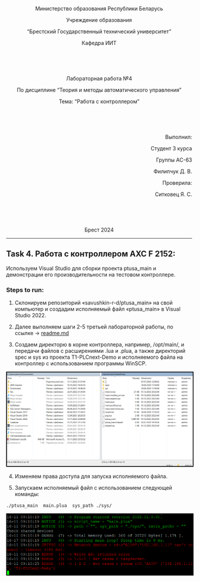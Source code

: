 <p align="center"> Министерство образования Республики Беларусь</p>
<p align="center">Учреждение образования</p>
<p align="center">“Брестский Государственный технический университет”</p>
<p align="center">Кафедра ИИТ</p>
<br><br><br>
<p align="center">Лабораторная работа №4</p>
<p align="center">По дисциплине “Теория и методы автоматического управления”</p>
<p align="center">Тема: “Работа с контроллером”</p>
<br><br><br>
<p align="right">Выполнил:</p>
<p align="right">Студент 3 курса</p>
<p align="right">Группы АС-63</p>
<p align="right">Филипчук Д. В.</p>
<p align="right">Проверила:</p>
<p align="right">Ситковец Я. С.</p>
<br><br><br>
<p align="center">Брест 2024</p>

---

## Task 4. Работа с контроллером AXC F 2152:

Используем Visual Studio для сборки проекта ptusa_main и демонстрации его производительности на тестовом контроллере.

### Steps to run:
1. Склонируем репозиторий «savushkin-r-d/ptusa_main» на свой компьютер и создадим исполняемый файл «ptusa_main» в Visual Studio 2022.

2. Далее  выполняем шаги 2-5 третьей лабораторной работы, по ссылке -> [readme.md](../task_03/doc/readme.md)

3. Создаем директорю в корне контроллера, например, /opt/main/, и передачи файлов с расширениями .lua и .plua, а также директорий spec и sys из проекта T1-PLCnext-Demo и исполняемого файла на контроллер с использованием программы WinSCP.

<p align="center"><img style='border:2px solid #000000'src="images/lab2.png"/>

4. Изменяем права доступа для запуска исполняемого файла.

5. Запускаем исполняемый файл с использованием следующей команды:

```bash
./ptusa_main  main.plua  sys_path ./sys/
```

<p align="center"><img style='border:2px solid #000000'src="images/lab1.png"/>
